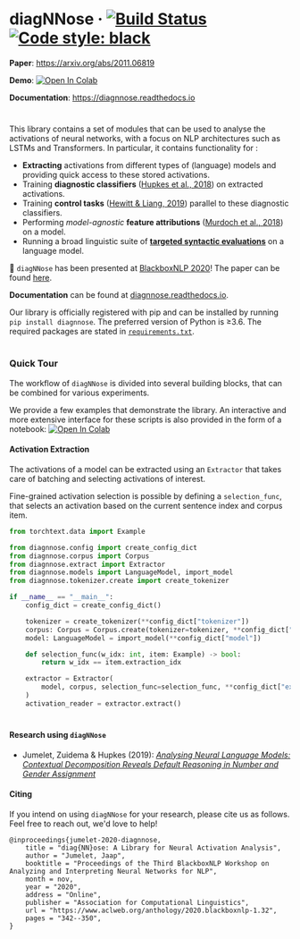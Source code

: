 # diagNNose &middot; [![Build Status](https://travis-ci.com/i-machine-think/diagnnose.svg?branch=master)](https://travis-ci.com/i-machine-think/diagnnose) [![Code style: black](https://img.shields.io/badge/code%20style-black-000000.svg)](https://github.com/python/black)

**Paper**: https://arxiv.org/abs/2011.06819

**Demo**: [![Open In Colab](https://colab.research.google.com/assets/colab-badge.svg)](https://colab.research.google.com/drive/1TzNU4l28NljkUcq_h1qbLizRAQuedvAZ?usp=sharing)

**Documentation**: https://diagnnose.readthedocs.io
#
This library contains a set of modules that can be used to analyse the activations of neural networks, with a focus on NLP architectures such as LSTMs and Transformers.
In particular, it contains functionality for :
- **Extracting** activations from different types of (language) models and providing quick access to these stored activations.
- Training **diagnostic classifiers** ([Hupkes et al., 2018](https://arxiv.org/pdf/1711.10203.pdf)) on extracted activations.
- Training **control tasks** ([Hewitt & Liang, 2019](https://arxiv.org/pdf/1909.03368.pdf)) parallel to these diagnostic classifiers.
- Performing *model-agnostic* **feature attributions** ([Murdoch et al., 2018](https://arxiv.org/pdf/1801.05453.pdf)) on a model.
- Running a broad linguistic suite of [**targeted syntactic evaluations**](https://github.com/i-machine-think/diagnnose/tree/master/diagnnose/downstream) on a language model.

:tada: `diagNNose` has been presented at [BlackboxNLP 2020](https://blackboxnlp.github.io/)! The paper can be found [here](https://www.aclweb.org/anthology/2020.blackboxnlp-1.32.pdf).

**Documentation** can be found at [diagnnose.readthedocs.io](https://diagnnose.readthedocs.io).

Our library is officially registered with pip and can be installed by running `pip install diagnnose`.
The preferred version of Python is ≥3.6. The required packages are stated in [`requirements.txt`](https://github.com/i-machine-think/diagnnose/blob/master/requirements.txt).
#
### Quick Tour
The workflow of `diagNNose` is divided into several building blocks, that can be combined for various experiments.

We provide a few examples that demonstrate the library. 
An interactive and more extensive interface for these scripts is also provided in the form of a notebook: [![Open In Colab](https://colab.research.google.com/assets/colab-badge.svg)](https://colab.research.google.com/drive/1TzNU4l28NljkUcq_h1qbLizRAQuedvAZ?usp=sharing)

#### Activation Extraction
The activations of a model can be extracted using an `Extractor` that takes care of batching and selecting activations of interest.

Fine-grained activation selection is possible by defining a `selection_func`, that selects an activation based on the current sentence index and corpus item.

```python
from torchtext.data import Example

from diagnnose.config import create_config_dict
from diagnnose.corpus import Corpus
from diagnnose.extract import Extractor
from diagnnose.models import LanguageModel, import_model
from diagnnose.tokenizer.create import create_tokenizer

if __name__ == "__main__":
    config_dict = create_config_dict()

    tokenizer = create_tokenizer(**config_dict["tokenizer"])
    corpus: Corpus = Corpus.create(tokenizer=tokenizer, **config_dict["corpus"])
    model: LanguageModel = import_model(**config_dict["model"])

    def selection_func(w_idx: int, item: Example) -> bool:
        return w_idx == item.extraction_idx

    extractor = Extractor(
        model, corpus, selection_func=selection_func, **config_dict["extract"]
    )
    activation_reader = extractor.extract()
```

#
#### Research using `diagNNose`
- Jumelet, Zuidema & Hupkes (2019): _[Analysing Neural Language Models: Contextual Decomposition Reveals Default Reasoning in Number and Gender Assignment](https://arxiv.org/pdf/1909.08975.pdf)_

#### Citing
If you intend on using `diagNNose` for your research, please cite us as follows. Feel free to reach out, we'd love to help!
```
@inproceedings{jumelet-2020-diagnnose,
    title = "diag{NN}ose: A Library for Neural Activation Analysis",
    author = "Jumelet, Jaap",
    booktitle = "Proceedings of the Third BlackboxNLP Workshop on Analyzing and Interpreting Neural Networks for NLP",
    month = nov,
    year = "2020",
    address = "Online",
    publisher = "Association for Computational Linguistics",
    url = "https://www.aclweb.org/anthology/2020.blackboxnlp-1.32",
    pages = "342--350",
}
```
